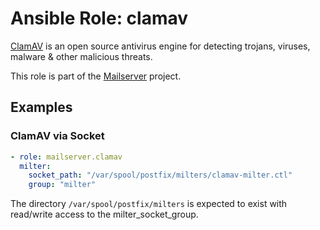 Ansible Role: clamav
====================

[ClamAV](https://www.clamav.net/) is an open source antivirus engine for detecting trojans, viruses, malware & other malicious threats.

This role is part of the [Mailserver](https://github.com/mailserver) project.

Examples
--------

### ClamAV via Socket

```yaml
- role: mailserver.clamav
  milter:
    socket_path: "/var/spool/postfix/milters/clamav-milter.ctl"
    group: "milter"
```

The directory `/var/spool/postfix/milters` is expected to exist with read/write access to the milter_socket_group.
